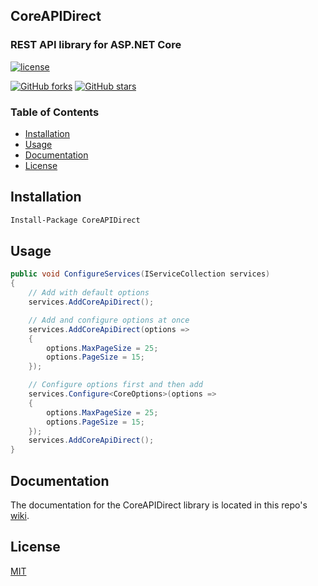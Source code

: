 ## CoreAPIDirect

### REST API library for ASP.NET Core

[![license](https://img.shields.io/github/license/pavlospap/coreapidirect.svg)](https://opensource.org/licenses/MIT)

[![GitHub forks](https://img.shields.io/github/forks/pavlospap/coreapidirect.svg?style=social&label=Fork)](https://github.com/pavlospap/coreapidirect/fork)
[![GitHub stars](https://img.shields.io/github/stars/pavlospap/coreapidirect.svg?style=social&label=Star)](https://github.com/pavlospap/coreapidirect)

### Table of Contents

* [Installation](#installation)
* [Usage](#usage)
* [Documentation](#documentation)
* [License](#license)

## Installation

```bash
Install-Package CoreAPIDirect
```

## Usage

```csharp
public void ConfigureServices(IServiceCollection services)
{
    // Add with default options
    services.AddCoreApiDirect();

    // Add and configure options at once
    services.AddCoreApiDirect(options =>
    {
        options.MaxPageSize = 25;
        options.PageSize = 15;
    });

    // Configure options first and then add
    services.Configure<CoreOptions>(options =>
    {
        options.MaxPageSize = 25;
        options.PageSize = 15;
    });
    services.AddCoreApiDirect();
}
```

## Documentation

The documentation for the CoreAPIDirect library is located in this repo's [wiki](https://github.com/pavlospap/coreapidirect/wiki).

## License

[MIT](https://github.com/pavlospap/CoreAPIDirect/blob/master/LICENSE)